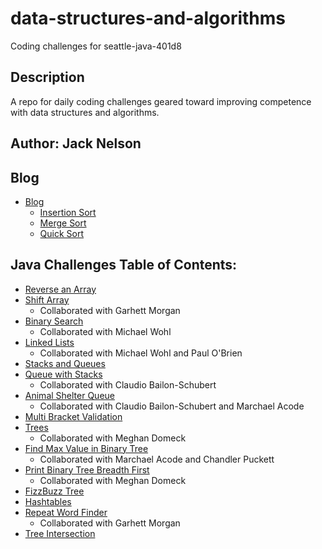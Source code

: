 # data-structures-and-algorithms

Coding challenges for seattle-java-401d8

## Description

A repo for daily coding challenges geared toward improving competence with data structures and algorithms.

## Author: Jack Nelson

## Blog

  - [Blog](BLOG.md)
    - [Insertion Sort](BLOG.md#insertion-sort)
    - [Merge Sort](BLOG.md#merge-sort)
    - [Quick Sort](BLOG.md#quick-sort)

## Java Challenges Table of Contents:

  - [Reverse an Array](challenges/ArrayReverse.md)
  - [Shift Array](challenges/ArrayShift.md)
    - Collaborated with Garhett Morgan
  - [Binary Search](challenges/BinarySearch.md)
    - Collaborated with Michael Wohl
  - [Linked Lists](DataStructures/dataStructures.md)
    - Collaborated with Michael Wohl and Paul O'Brien
  - [Stacks and Queues](stacksandqueues/stacksandqueues.md)
  - [Queue with Stacks](stacksandqueues/pseudoqueue.md)
    - Collaborated with Claudio Bailon-Schubert
  - [Animal Shelter Queue](challenges/animalshelter.md)
    - Collaborated with Claudio Bailon-Schubert and Marchael Acode
  - [Multi Bracket Validation](challenges/multibracketvalidation.md)
  - [Trees](challenges/trees.md)
    - Collaborated with Meghan Domeck
  - [Find Max Value in Binary Tree](challenges/findmax.md)
    - Collaborated with Marchael Acode and Chandler Puckett
  - [Print Binary Tree Breadth First](challenges/breadthfirst.md)
    - Collaborated with Meghan Domeck
  - [FizzBuzz Tree](challenges/fizzbuzztree.md)
  - [Hashtables](DataStructures/hashtables.md)
  - [Repeat Word Finder](challenges/repeatword.md)
    - Collaborated with Garhett Morgan
  - [Tree Intersection](challenges/treeintersection.md)
